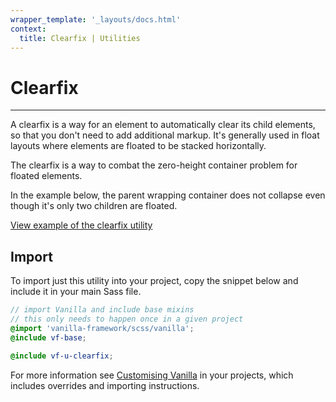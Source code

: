 ```yaml
---
wrapper_template: '_layouts/docs.html'
context:
  title: Clearfix | Utilities
---
```


# Clearfix

<hr>

A clearfix is a way for an element to automatically clear its child elements, so that you don't need to add additional markup. It's generally used in float layouts where elements are floated to be stacked horizontally.

The clearfix is a way to combat the zero-height container problem for floated elements.

In the example below, the parent wrapping container does not collapse even though it's only two children are floated.

<div class="embedded-example"><a href="/docs/examples/utilities/clearfix/" class="js-example">
View example of the clearfix utility
</a></div>

## Import

To import just this utility into your project, copy the snippet below and include it in your main Sass file.

```scss
// import Vanilla and include base mixins
// this only needs to happen once in a given project
@import 'vanilla-framework/scss/vanilla';
@include vf-base;

@include vf-u-clearfix;
```

For more information see [Customising Vanilla](/docs/customising-vanilla/) in your projects, which includes overrides and importing instructions.
